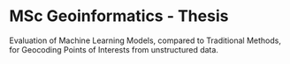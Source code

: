 # MSc Geoinformatics - Thesis
Evaluation of Machine Learning Models, compared to Traditional Methods, for Geocoding Points of Interests from unstructured data.
